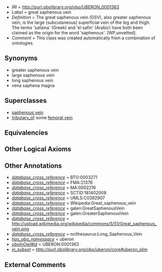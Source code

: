  * *IRI* = http://purl.obolibrary.org/obo/UBERON_0001363
 * *Label* = great saphenous vein
 * *Definition* = The great saphenous vein (GSV), also greater saphenous vein, is the large (subcutaneous) superficial vein of the leg and thigh. The terms 'safaina' (Greek) and 'el safin' (Arabic) have both been claimed as the origin for the word 'saphenous'. [WP,unvetted].
 * *Comment* = This class was created automatically from a combination of ontologies

## Synonyms

 * greater saphenous vein
 * large saphenous vein
 * long saphenous vein
 * vena saphena magna

## Superclasses

 * [saphenous vein](../../UBERON/18/UBERON_0007318.md)
 * [tributary_of](../../core#tributary/of/core#tributary_of.md) some [femoral vein](../../UBERON/61/UBERON_0001361.md)

## Equivalencies


## Other Logical Axioms


## Other Annotations

 * *[database_cross_reference](../../ef/oboInOwl#hasDbXref.md)* = BTO:0003271
 * *[database_cross_reference](../../ef/oboInOwl#hasDbXref.md)* = FMA:21376
 * *[database_cross_reference](../../ef/oboInOwl#hasDbXref.md)* = MA:0002216
 * *[database_cross_reference](../../ef/oboInOwl#hasDbXref.md)* = SCTID:181402008
 * *[database_cross_reference](../../ef/oboInOwl#hasDbXref.md)* = UMLS:C0392907
 * *[database_cross_reference](../../ef/oboInOwl#hasDbXref.md)* = Wikipedia:Great_saphenous_vein
 * *[database_cross_reference](../../ef/oboInOwl#hasDbXref.md)* = galen:GreatSaphenousVein
 * *[database_cross_reference](../../ef/oboInOwl#hasDbXref.md)* = galen:GreaterSaphenousVein
 * *[database_cross_reference](../../ef/oboInOwl#hasDbXref.md)* = http://upload.wikimedia.org/wikipedia/commons/5/51/Great_saphenous_vein.png
 * *[database_cross_reference](../../ef/oboInOwl#hasDbXref.md)* = ncithesaurus:Long_Saphenous_Vein
 * *[has_obo_namespace](../../ce/oboInOwl#hasOBONamespace.md)* = uberon
 * *[oboInOwl#id](../../id/oboInOwl#id.md)* = UBERON:0001363
 * *[in_subset](../../et/oboInOwl#inSubset.md)* = http://purl.obolibrary.org/obo/uberon/core#uberon_slim

## External Comments

